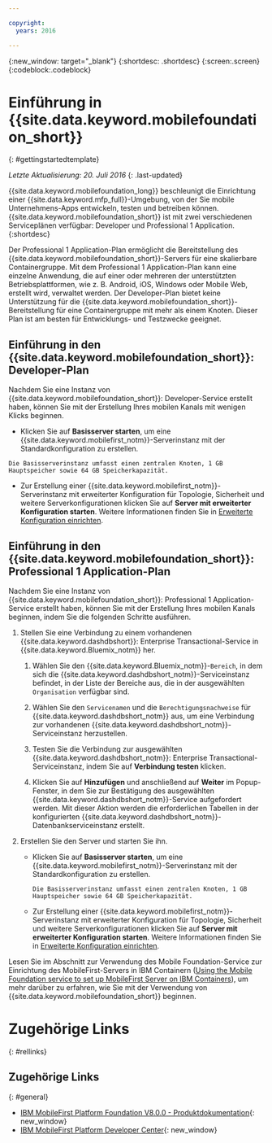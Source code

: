 ```yaml
---

copyright:
  years: 2016

---
```


{:new_window: target="_blank"}
{:shortdesc: .shortdesc}
{:screen:.screen}
{:codeblock:.codeblock}

# Einführung in {{site.data.keyword.mobilefoundation_short}}
{: #gettingstartedtemplate}

*Letzte Aktualisierung: 20. Juli 2016*
{: .last-updated}

{{site.data.keyword.mobilefoundation_long}} beschleunigt die Einrichtung einer {{site.data.keyword.mfp_full}}-Umgebung, von der Sie mobile Unternehmens-Apps entwickeln, testen und betreiben können. {{site.data.keyword.mobilefoundation_short}} ist mit zwei verschiedenen Serviceplänen verfügbar: Developer und Professional 1 Application.
{:shortdesc}

Der Professional 1 Application-Plan ermöglicht die Bereitstellung des {{site.data.keyword.mobilefoundation_short}}-Servers für eine skalierbare Containergruppe. Mit dem Professional 1 Application-Plan kann eine einzelne Anwendung, die auf einer oder mehreren der unterstützten Betriebsplattformen, wie z. B. Android, iOS, Windows oder Mobile Web, erstellt wird, verwaltet werden. Der Developer-Plan bietet keine Unterstützung für die {{site.data.keyword.mobilefoundation_short}}-Bereitstellung für eine Containergruppe mit mehr als einem Knoten. Dieser Plan ist am besten für Entwicklungs- und Testzwecke geeignet.

## Einführung in den {{site.data.keyword.mobilefoundation_short}}: Developer-Plan

Nachdem Sie eine Instanz von {{site.data.keyword.mobilefoundation_short}}: Developer-Service erstellt haben, können Sie mit der Erstellung Ihres mobilen Kanals mit wenigen Klicks beginnen.

*	Klicken Sie auf **Basisserver starten**, um eine {{site.data.keyword.mobilefirst_notm}}-Serverinstanz mit der Standardkonfiguration zu erstellen.

  `Die Basisserverinstanz umfasst einen zentralen
Knoten, 1 GB Hauptspeicher sowie 64 GB Speicherkapazität.`

* Zur Erstellung einer {{site.data.keyword.mobilefirst_notm}}-Serverinstanz mit erweiterter Konfiguration für Topologie, Sicherheit und weitere Serverkonfigurationen klicken Sie auf **Server mit erweiterter Konfiguration starten**. Weitere Informationen finden Sie in [Erweiterte Konfiguration einrichten](c_using_mfs_p1.html#using_mfs_advanced_p1).

## Einführung in den {{site.data.keyword.mobilefoundation_short}}: Professional 1 Application-Plan

Nachdem Sie eine Instanz von {{site.data.keyword.mobilefoundation_short}}: Professional 1 Application-Service erstellt haben, können Sie mit der Erstellung Ihres mobilen Kanals beginnen, indem Sie die folgenden Schritte ausführen.

1.  Stellen Sie eine Verbindung zu einem vorhandenen {{site.data.keyword.dashdbshort}}: Enterprise Transactional-Service in {{site.data.keyword.Bluemix_notm}} her.

    1.  Wählen Sie den {{site.data.keyword.Bluemix_notm}}-`Bereich`, in dem sich die {{site.data.keyword.dashdbshort_notm}}-Serviceinstanz befindet, in der Liste der Bereiche aus, die in der ausgewählten `Organisation` verfügbar sind.

    2.  Wählen Sie den `Servicenamen` und die `Berechtigungsnachweise` für {{site.data.keyword.dashdbshort_notm}} aus, um eine Verbindung zur vorhandenen {{site.data.keyword.dashdbshort_notm}}-Serviceinstanz herzustellen.

    3.  Testen Sie die Verbindung zur ausgewählten {{site.data.keyword.dashdbshort_notm}}: Enterprise Transactional-Serviceinstanz, indem Sie auf **Verbindung testen** klicken.

    4.  Klicken Sie auf **Hinzufügen** und anschließend auf **Weiter** im Popup-Fenster, in dem Sie zur Bestätigung des ausgewählten {{site.data.keyword.dashdbshort_notm}}-Service aufgefordert werden. Mit dieser Aktion werden die erforderlichen Tabellen in der konfigurierten {{site.data.keyword.dashdbshort_notm}}-Datenbankserviceinstanz erstellt.

2.  Erstellen Sie den Server und starten Sie ihn.

    * Klicken Sie auf **Basisserver starten**, um eine {{site.data.keyword.mobilefirst_notm}}-Serverinstanz mit der Standardkonfiguration zu erstellen.

      `Die Basisserverinstanz umfasst einen zentralen
Knoten, 1 GB Hauptspeicher sowie 64 GB Speicherkapazität.`

    * Zur Erstellung einer {{site.data.keyword.mobilefirst_notm}}-Serverinstanz mit erweiterter Konfiguration für Topologie, Sicherheit und weitere Serverkonfigurationen klicken Sie auf **Server mit erweiterter Konfiguration starten**. Weitere Informationen finden Sie in [Erweiterte Konfiguration einrichten](c_using_mfs_p2.html#using_mfs_advanced_p2).

Lesen Sie im Abschnitt zur Verwendung des Mobile Foundation-Service zur Einrichtung des MobileFirst-Servers in IBM Containern ([Using the Mobile Foundation service to set up MobileFirst Server on IBM Containers](https://mobilefirstplatform.ibmcloud.com/tutorials/en/foundation/8.0/ibm-containers/using-mobile-foundation/)), um mehr darüber zu erfahren, wie Sie mit der Verwendung von {{site.data.keyword.mobilefoundation_short}} beginnen.

# Zugehörige Links
{: #rellinks}

## Zugehörige Links
{: #general}

*	[IBM MobileFirst Platform Foundation V8.0.0 - Produktdokumentation](https://www.ibm.com/support/knowledgecenter/SSHS8R_8.0.0/wl_welcome.html){: new_window}
*	[IBM MobileFirst Platform Developer Center](https://mobilefirstplatform.ibmcloud.com){: new_window}
